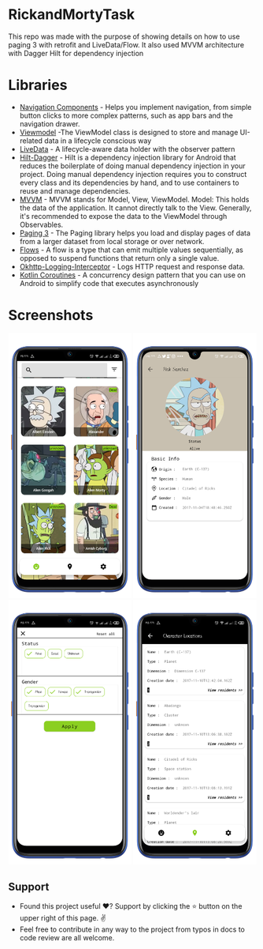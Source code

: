 # RickandMortyTask
This repo was made with the purpose of  showing details on how to use paging 3 with retrofit and LiveData/Flow. It also used  MVVM architecture with Dagger Hilt for dependency injection

# Libraries
- [Navigation Components](https://developer.android.com/guide/navigation/navigation-getting-started) -  Helps you implement navigation, from simple button clicks to more complex patterns, such as app bars and the navigation drawer.
- [Viewmodel](https://developer.android.com/topic/libraries/architecture/viewmodel) -The ViewModel class is designed to store and manage UI-related data in a lifecycle conscious way
- [LiveData](https://developer.android.com/topic/libraries/architecture/livedata) -  A lifecycle-aware data holder with the observer pattern
- [Hilt-Dagger](https://developer.android.com/training/dependency-injection/hilt-android) - Hilt is a dependency injection library for Android that reduces the boilerplate of doing manual dependency injection in your project. Doing manual dependency injection requires you to construct every class and its dependencies by hand, and to use containers to reuse and manage dependencies.
- [MVVM](https://www.geeksforgeeks.org/mvvm-model-view-viewmodel-architecture-pattern-in-android/) - MVVM stands for Model, View, ViewModel. Model: This holds the data of the application. It cannot directly talk to the View. Generally, it's recommended to expose the data to the ViewModel through Observables.
- [Paging 3](https://developer.android.com/topic/libraries/architecture/paging/v3-overview) - The Paging library helps you load and display pages of data from a larger dataset from local storage or over network.
- [Flows](https://developer.android.com/kotlin/flow) -  A flow is a type that can emit multiple values sequentially, as opposed to suspend functions that return only a single value.
- [Okhttp-Logging-Interceptor](https://square.github.io/okhttp/) - Logs HTTP request and response data.
- [Kotlin Coroutines](https://developer.android.com/kotlin/coroutines) - A concurrency design pattern that you can use on Android to simplify code that executes asynchronously 

# Screenshots
<p float="left">
<img src="screenshots/characters.png" width=250/>
<img src="screenshots/character_details.png" width=250/>
<img src="screenshots/filter.png" width=250/>
<img src="screenshots/locations.png" width=250/>
  </p>
 
  ## Support
- Found this project useful ❤️? Support by clicking the ⭐️ button on the upper right of this page. ✌
- Feel free to contribute in any way to the project from typos in docs to code review are all welcome.

